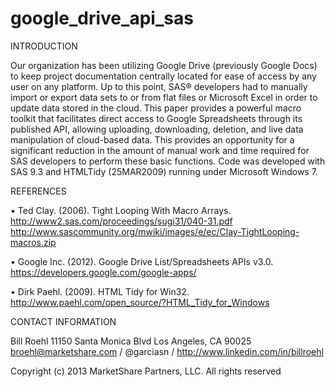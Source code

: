google_drive_api_sas
====================

INTRODUCTION

Our organization has been utilizing Google Drive (previously Google Docs) to keep project documentation centrally         located for ease of access by any user on any platform. Up to this point, SAS® developers had to manually import or export data sets to or from flat files or Microsoft Excel in order to update data stored in the cloud. This paper provides a powerful macro toolkit that facilitates direct access to Google Spreadsheets through its published API, allowing uploading, downloading, deletion, and live data manipulation of cloud-based data. This provides an opportunity for a significant reduction in the amount of manual work and time required for SAS developers to perform these basic functions. Code was developed with SAS 9.3 and HTMLTidy (25MAR2009) running under Microsoft Windows 7.

REFERENCES 
  
  • Ted Clay. (2006). Tight Looping With Macro Arrays.
    http://www2.sas.com/proceedings/sugi31/040-31.pdf
    http://www.sascommunity.org/mwiki/images/e/ec/Clay-TightLooping-macros.zip
  
  •	Google Inc. (2012). Google Drive List/Spreadsheets APIs v3.0. 
    https://developers.google.com/google-apps/
  
  • Dirk Paehl. (2009). HTML Tidy for Win32. 
    http://www.paehl.com/open_source/?HTML_Tidy_for_Windows
    
CONTACT INFORMATION

  Bill Roehl
  11150 Santa Monica Blvd
  Los Angeles, CA  90025
  broehl@marketshare.com / @garciasn / http://www.linkedin.com/in/billroehl 

Copyright (c) 2013 MarketShare Partners, LLC. All rights reserved

